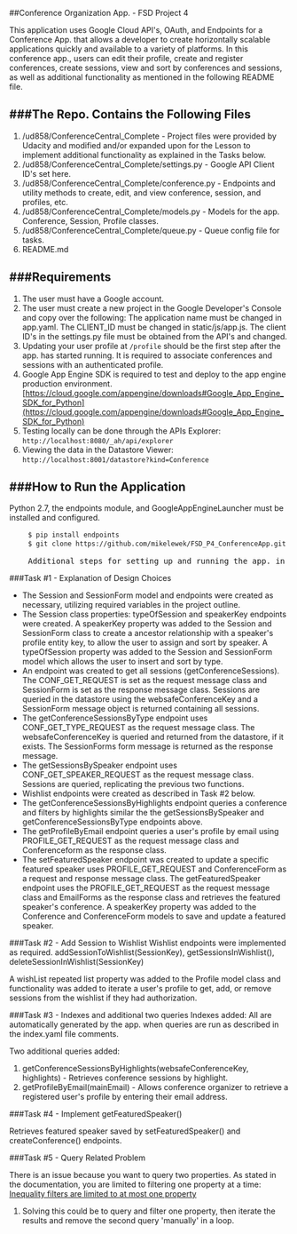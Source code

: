 ##Conference Organization App. - FSD Project 4

This application uses Google Cloud API's, OAuth, and Endpoints for a Conference App. that allows a developer to create horizontally scalable applications quickly and available to a variety of platforms. In this conference app., users can edit their profile, create and register conferences, create sessions, view and sort by conferences and sessions, as well as additional functionality as mentioned in the following README file.

###The Repo. Contains the Following Files
-------------------------------------
 1. /ud858/ConferenceCentral_Complete - Project files were provided by Udacity and modified and/or expanded upon for the Lesson to implement additional functionality as explained in the Tasks below.
 2. /ud858/ConferenceCentral_Complete/settings.py - Google API Client ID's set here.
 3. /ud858/ConferenceCentral_Complete/conference.py - Endpoints and utility methods to create, edit, and view conference, session, and profiles, etc.
 4. /ud858/ConferenceCentral_Complete/models.py - Models for the app. Conference, Session, Profile classes.
 5. /ud858/ConferenceCentral_Complete/queue.py - Queue config file for tasks.
 6. README.md
 
###Requirements
--------------------
 1. The user must have a Google account.
 2. The user must create a new project in the Google Developer's Console and copy over the following: The application name must be changed in app.yaml. The CLIENT_ID must be changed in static/js/app.js. The client ID's in the settings.py file must be obtained from the API's and changed.
 3. Updating your user profile at <code>/profile</code> should be the first step after the app. has started running. It is required to associate conferences and sessions with an authenticated profile.
 4. Google App Engine SDK is required to test and deploy to the app engine production environment. [https://cloud.google.com/appengine/downloads#Google_App_Engine_SDK_for_Python](https://cloud.google.com/appengine/downloads#Google_App_Engine_SDK_for_Python)
 5. Testing locally can be done through the APIs Explorer: <code>http://localhost:8080/_ah/api/explorer</code>
 6. Viewing the data in the Datastore Viewer: <code>http://localhost:8001/datastore?kind=Conference</code>
 
###How to Run the Application
-------------------------
<p>Python 2.7, the endpoints module, and GoogleAppEngineLauncher must be installed and configured.</p>

<pre>
    <code>$ pip install endpoints</code>
	<code>$ git clone https://github.com/mikelewek/FSD_P4_ConferenceApp.git</code>
	
	Additional steps for setting up and running the app. in either the Google App. Engine or deploying, is provided in Udacity's readme file located: <code>/ud858/ConferenceCentral_Complete/README.md</code>
</pre>

###Task #1 - Explanation of Design Choices

* The Session and SessionForm model and endpoints were created as necessary, utilizing required variables in the project outline.
* The Session class properties: typeOfSession and speakerKey endpoints were created. A speakerKey property was added to the Session and SessionForm class to create a ancestor relationship with a speaker's profile entity key, to allow the user to assign and sort by speaker. A typeOfSession property was added to the Session and SessionForm model which allows the user to insert and sort by type. 
* An endpoint was created to get all sessions (getConferenceSessions). The CONF_GET_REQUEST is set as the request message class and SessionForm is set as the response message class. Sessions are queried in the datastore using the websafeConferenceKey and a SessionForm message object is returned containing all sessions.
* The getConferenceSessionsByType endpoint uses CONF_GET_TYPE_REQUEST as the request message class. The websafeConferenceKey is queried and returned from the datastore, if it exists. The SessionForms form message is returned as the response message.
* The getSessionsBySpeaker endpoint uses CONF_GET_SPEAKER_REQUEST as the request message class. Sessions are queried, replicating the previous two functions.
* Wishlist endpoints were created as described in Task #2 below.
* The getConferenceSessionsByHighlights endpoint queries a conference and filters by highlights similar the the getSessionsBySpeaker and getConferenceSessionsByType endpoints above.
* The getProfileByEmail endpoint queries a user's profile by email using PROFILE_GET_REQUEST as the request message class and Conferenceform as the response class.
* The setFeaturedSpeaker endpoint was created to update a specific featured speaker uses PROFILE_GET_REQUEST and ConferenceForm as a request and response message class. The getFeaturedSpeaker endpoint uses the PROFILE_GET_REQUEST as the request message class and EmailForms as the response class and retrieves the featured speaker's conference. A speakerKey property was added to the Conference and ConferenceForm models to save and update a featured speaker.

###Task #2 - Add Session to Wishlist
Wishlist endpoints were implemented as required. addSessionToWishlist(SessionKey), getSessionsInWishlist(), deleteSessionInWishlist(SessionKey)

A wishList repeated list property was added to the Profile model class and functionality was added to iterate a user's profile to get, add, or remove sessions from the wishlist if they had authorization.

###Task #3 - Indexes and additional two queries
Indexes added: All are automatically generated by the app. when queries are run as described in the index.yaml file comments.

Two additional queries added:

1. getConferenceSessionsByHighlights(websafeConferenceKey, highlights) - Retrieves conference sessions by highlight.
2. getProfileByEmail(mainEmail) - Allows conference organizer to retrieve a registered user's profile by entering their email address.

###Task #4 - Implement getFeaturedSpeaker()

Retrieves featured speaker saved by setFeaturedSpeaker() and createConference() endpoints.

###Task #5 - Query Related Problem

There is an issue because you want to query two properties. As stated in the documentation, you are limited to filtering one property at a time: [Inequality filters are limited to at most one property](https://cloud.google.com/appengine/docs/python/datastore/queries?hl=en#Python_Restrictions_on_queries)
1. Solving this could be to query and filter one property, then iterate the results and remove the second query 'manually' in a loop.